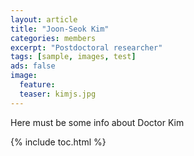 ```yaml
---
layout: article
title: "Joon-Seok Kim"
categories: members
excerpt: "Postdoctoral researcher"
tags: [sample, images, test]
ads: false
image: 
  feature: 
  teaser: kimjs.jpg
---
```


Here must be some info about Doctor Kim

{% include toc.html %}

